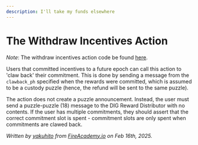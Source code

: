 ```yaml
---
description: I'll take my funds elsewhere
---
```


# The Withdraw Incentives Action

_Note_: The withdraw incentives action code be found [here](https://github.com/Yakuhito/slot-machine/blob/master/puzzles/actions/dig/withdraw_incentives.clsp).

Users that committed incentives to a future epoch can call this action to 'claw back' their commitment. This is done by sending a message from the `clawback_ph` specified when the rewards were committed, which is assumed to be a custody puzzle (hence, the refund will be sent to the same puzzle).

The action does not create a puzzle announcement. Instead, the user must send a puzzle-puzzle (18) message to the DIG Reward Distributor with no contents. If the user has multiple commitments, they should assert that the correct commitment slot is spent - commitment slots are only spent when commitments are clawed back.

_Written by_ [_yakuhito_](https://x.com/yakuh1t0) _from_ [_FireAcademy.io_](https://fireacademy.io/) _on Feb 16th, 2025._
